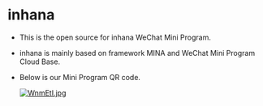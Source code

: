 # inhana
- This is the open source for inhana WeChat Mini Program.
- inhana is mainly based on framework MINA and WeChat Mini Program Cloud Base.
- Below is our Mini Program QR code.
 
  [![WnmEtI.jpg](https://z3.ax1x.com/2021/07/15/WnmEtI.jpg)](https://imgtu.com/i/WnmEtI)
